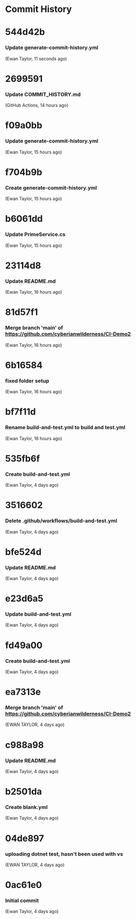 # Commit History
# 544d42b
### Update generate-commit-history.yml
(Ewan Taylor, 11 seconds ago)

# 2699591
### Update COMMIT_HISTORY.md
(GitHub Actions, 14 hours ago)

# f09a0bb
### Update generate-commit-history.yml
(Ewan Taylor, 15 hours ago)

# f704b9b
### Create generate-commit-history.yml
(Ewan Taylor, 15 hours ago)

# b6061dd
### Update PrimeService.cs
(Ewan Taylor, 15 hours ago)

# 23114d8
### Update README.md
(Ewan Taylor, 16 hours ago)

# 81d57f1
### Merge branch 'main' of https://github.com/cyberianwilderness/CI-Demo2
(Ewan Taylor, 16 hours ago)

# 6b16584
### fixed folder setup
(Ewan Taylor, 16 hours ago)

# bf7f11d
### Rename build-and-test.yml to build and test.yml
(Ewan Taylor, 16 hours ago)

# 535fb6f
### Create build-and-test.yml
(Ewan Taylor, 4 days ago)

# 3516602
### Delete .github/workflows/build-and-test.yml
(Ewan Taylor, 4 days ago)

# bfe524d
### Update README.md
(Ewan Taylor, 4 days ago)

# e23d6a5
### Update build-and-test.yml
(Ewan Taylor, 4 days ago)

# fd49a00
### Create build-and-test.yml
(Ewan Taylor, 4 days ago)

# ea7313e
### Merge branch 'main' of https://github.com/cyberianwilderness/CI-Demo2
(EWAN TAYLOR, 4 days ago)

# c988a98
### Update README.md
(Ewan Taylor, 4 days ago)

# b2501da
### Create blank.yml
(Ewan Taylor, 4 days ago)

# 04de897
### uploading dotnet test, hasn't been used with vs
(EWAN TAYLOR, 4 days ago)

# 0ac61e0
### Initial commit
(Ewan Taylor, 4 days ago)
